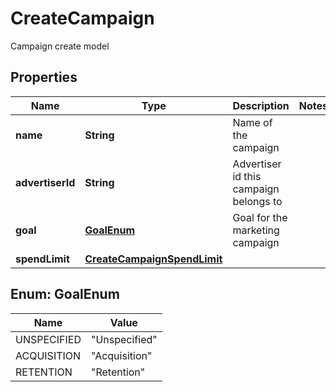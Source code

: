 

# CreateCampaign

Campaign create model

## Properties

| Name | Type | Description | Notes |
|------------ | ------------- | ------------- | -------------|
|**name** | **String** | Name of the campaign |  |
|**advertiserId** | **String** | Advertiser id this campaign belongs to |  |
|**goal** | [**GoalEnum**](#GoalEnum) | Goal for the marketing campaign |  |
|**spendLimit** | [**CreateCampaignSpendLimit**](CreateCampaignSpendLimit.md) |  |  |



## Enum: GoalEnum

| Name | Value |
|---- | -----|
| UNSPECIFIED | &quot;Unspecified&quot; |
| ACQUISITION | &quot;Acquisition&quot; |
| RETENTION | &quot;Retention&quot; |



